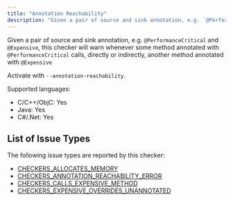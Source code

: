 ```yaml
---
title: "Annotation Reachability"
description: "Given a pair of source and sink annotation, e.g. `@PerformanceCritical` and `@Expensive`, this checker will warn whenever some method annotated with `@PerformanceCritical` calls, directly or indirectly, another method annotated with `@Expensive`"
---
```


Given a pair of source and sink annotation, e.g. `@PerformanceCritical` and `@Expensive`, this checker will warn whenever some method annotated with `@PerformanceCritical` calls, directly or indirectly, another method annotated with `@Expensive`

Activate with `--annotation-reachability`.

Supported languages:
- C/C++/ObjC: Yes
- Java: Yes
- C#/.Net: Yes



## List of Issue Types

The following issue types are reported by this checker:
- [CHECKERS_ALLOCATES_MEMORY](/docs/all-issue-types#checkers_allocates_memory)
- [CHECKERS_ANNOTATION_REACHABILITY_ERROR](/docs/all-issue-types#checkers_annotation_reachability_error)
- [CHECKERS_CALLS_EXPENSIVE_METHOD](/docs/all-issue-types#checkers_calls_expensive_method)
- [CHECKERS_EXPENSIVE_OVERRIDES_UNANNOTATED](/docs/all-issue-types#checkers_expensive_overrides_unannotated)

